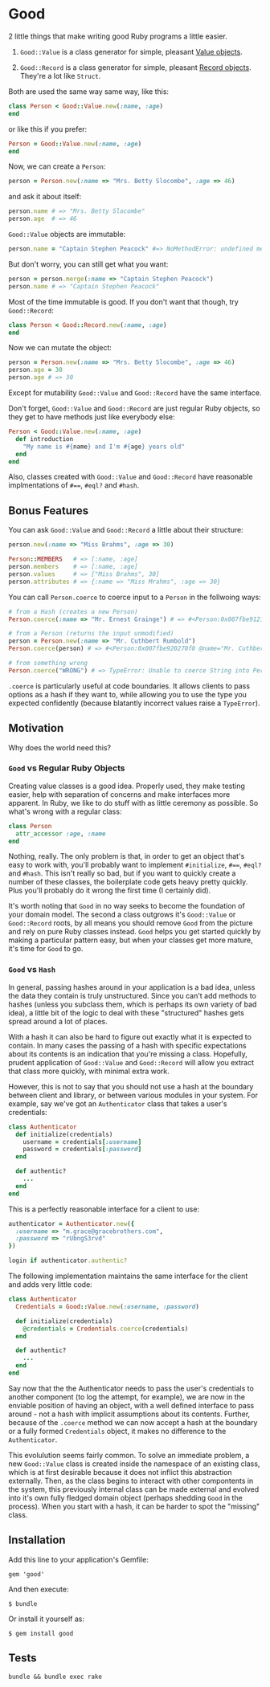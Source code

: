 # Good 

2 little things that make writing good Ruby programs a little easier.

1. `Good::Value` is a class generator for simple, pleasant [Value objects](http://en.wikipedia.org/wiki/Value_object).

2. `Good::Record` is a class generator for simple, pleasant [Record objects](http://en.wikipedia.org/wiki/Record_(computer_science) "Record Objects"). They're a lot like `Struct`.

Both are used the same way same way, like this:

```ruby
class Person < Good::Value.new(:name, :age)
end
```

or like this if you prefer:

```ruby
Person = Good::Value.new(:name, :age)
end
```

Now, we can create a `Person`:

```ruby
person = Person.new(:name => "Mrs. Betty Slocombe", :age => 46)
```

and ask it about itself:

```ruby
person.name # => "Mrs. Betty Slocombe"
person.age  # => 46 
```

`Good::Value` objects are immutable:

```ruby
person.name = "Captain Stephen Peacock" #=> NoMethodError: undefined method `name=' for ...
```

But don't worry, you can still get what you want:

```ruby
person = person.merge(:name => "Captain Stephen Peacock")
person.name # => "Captain Stephen Peacock"
```

Most of the time immutable is good. If you don't want that though, try
`Good::Record`:

```ruby
class Person < Good::Record.new(:name, :age)
end
```

Now we can mutate the object:

```ruby
person = Person.new(:name => "Mrs. Betty Slocombe", :age => 46)
person.age = 30
person.age # => 30
```

Except for mutability `Good::Value` and `Good::Record` have the same interface.

Don't forget, `Good::Value` and `Good::Record` are just regular Ruby objects,
so they get to have methods just like everybody else:

```ruby
Person < Good::Value.new(:name, :age)
  def introduction 
    "My name is #{name} and I'm #{age} years old"
  end
end
```

Also, classes created with `Good::Value` and `Good::Record` have reasonable
implmentations of `#==`, `#eql?` and `#hash`.

## Bonus Features

You can ask `Good::Value` and `Good::Record` a little about their structure:

```ruby
person.new(:name => "Miss Brahms", :age => 30)

Person::MEMBERS   # => [:name, :age]
person.members    # => [:name, :age]
person.values     # => ["Miss Brahms", 30]
person.attributes # => {:name => "Miss Mrahms", :age => 30}
```

You can call `Person.coerce` to coerce input to a `Person` in the follwoing
ways:

```ruby
# from a Hash (creates a new Person)
Person.coerce(:name => "Mr. Ernest Grainge") # => #<Person:0x007fbe9121d048 @name="Mr. Ernest Grainge"> 

# from a Person (returns the input unmodified)
person = Person.new(:name => "Mr. Cuthbert Rumbold") 
Person.coerce(person) # => #<Person:0x007fbe920270f8 @name="Mr. Cuthbert Rumbold">

# from something wrong  
Person.coerce("WRONG") # => TypeError: Unable to coerce String into Person
```

`.coerce` is particularly useful at code boundaries. It allows clients to pass
options as a hash if they want to, while allowing you to use the type you
expected confidently (because blatantly incorrect values raise a `TypeError`). 

## Motivation

Why does the world need this?

### `Good` vs Regular Ruby Objects 

Creating value classes is a good idea. Properly used, they make testing easier,
help with separation of concerns and make interfaces more apparent. In Ruby, we
like to do stuff with as little ceremony as possible. So what's wrong with a
regular class:

```ruby
class Person
  attr_accessor :age, :name
end 
```

Nothing, really. The only problem is that, in order to get an object that's
easy to work with, you'll probably want to implement `#initialize`, `#==`,
`#eql?` and `#hash`. This isn't really so bad, but if you want to quickly create
a number of these classes, the boilerplate code gets heavy pretty quickly. Plus
you'll probably do it wrong the first time (I certainly did).

It's worth noting that `Good` in no way seeks to become the foundation of your
domain model. The second a class outgrows it's `Good::Value` or `Good::Record`
roots, by all means you should remove `Good` from the picture and rely on pure
Ruby classes instead. `Good` helps you get started quickly by making a
particular pattern easy, but when your classes get more mature, it's time for
`Good` to go.

### `Good` vs `Hash`

In general, passing hashes around in your application is a bad idea, unless the
data they contain is truly unstructured. Since you can't add methods to hashes
(unless you subclass them, which is perhaps its own variety of bad idea), a
little bit of the logic to deal with these "structured" hashes gets spread
around a lot of places.

With a hash it can also be hard to figure out exactly what it is expected to
contain. In many cases the passing of a hash with specific expectations about
its contents is an indication that you're missing a class.  Hopefully, prudent
application of `Good::Value` and `Good::Record` will allow you extract that
class more quickly, with minimal extra work.

However, this is not to say that you should not use a hash at the boundary
between client and library, or between various modules in your system. For
example, say we've got an `Authenticator` class that takes a user's credentials:

```ruby
class Authenticator
  def initialize(credentials)
    username = credentials[:username]
    password = credentials[:password]
  end

  def authentic?
    ...
  end
end
```

This is a perfectly reasonable interface for a client to use:

```ruby
authenticator = Authenticator.new({
  :username => "m.grace@gracebrothers.com",
  :password => "rUbngS3rvd"
})

login if authenticator.authentic?
```

The following implementation maintains the same interface for the client and
adds very little code: 

```ruby
class Authenticator
  Credentials = Good::Value.new(:username, :password)

  def initialize(credentials)
    @credentials = Credentials.coerce(credentials)
  end

  def authentic?
    ...
  end
end
```

Say now that the the Authenticator needs to pass the user's credentials to
another component (to log the attempt, for example), we are now in the enviable
position of having an object, with a well defined interface to pass around -
not a hash with implicit assumptions about its contents. Further, because of
the `.coerce` method we can now accept a hash at the boundary or a fully formed
`Credentials` object, it makes no difference to the `Authenticator`.

This evolulution seems fairly common. To solve an immediate problem, a new
`Good::Value` class is created inside the namespace of an existing class, which
is at first desirable because it does not inflict this abstraction externally.
Then, as the class begins to interact with other compontents in the system,
this previously internal class can be made external and evolved into it's own
fully fledged domain object (perhaps shedding `Good` in the process). When you
start with a hash, it can be harder to spot the "missing" class.

## Installation

Add this line to your application's Gemfile:

    gem 'good'

And then execute:

    $ bundle

Or install it yourself as:

    $ gem install good

## Tests 

    bundle && bundle exec rake

